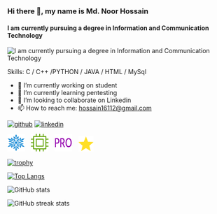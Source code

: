 ### Hi there 👋, my name is Md. Noor Hossain
#### I am currently pursuing a degree  in Information and Communication Technology
![I am currently pursuing a degree  in Information and Communication Technology](https://media.licdn.com/dms/image/D5616AQEZWuRky1fp6w/profile-displaybackgroundimage-shrink_350_1400/0/1711435004488?e=1726099200&v=beta&t=DQo5-2lWjWnh5ioWHpjK1pobgFAnrSbfvaKxXtRc7WA)


Skills: C / C++ /PYTHON / JAVA / HTML / MySql

- 🔭 I’m currently working on student 
- 🌱 I’m currently learning pentesting 
- 👯 I’m looking to collaborate on Linkedin 
- 📫 How to reach me: hossain16112@gmail.com 


[<img src='https://cdn.jsdelivr.net/npm/simple-icons@3.0.1/icons/github.svg' alt='github' height='40'>](https://github.com/noor-hossain13)  [<img src='https://cdn.jsdelivr.net/npm/simple-icons@3.0.1/icons/linkedin.svg' alt='linkedin' height='40'>](https://www.linkedin.com/in/md-noor-hossain/)  

<a href='https://archiveprogram.github.com/'><img src='https://raw.githubusercontent.com/acervenky/animated-github-badges/master/assets/acbadge.gif' width='40' height='40'></a> <a href='https://docs.github.com/en/developers'><img src='https://raw.githubusercontent.com/acervenky/animated-github-badges/master/assets/devbadge.gif' width='40' height='40'></a> <a href='https://github.com/pricing'><img src='https://raw.githubusercontent.com/acervenky/animated-github-badges/master/assets/pro.gif' width='40' height='40'></a> <a href='https://stars.github.com/'><img src='https://raw.githubusercontent.com/acervenky/animated-github-badges/master/assets/starbadge.gif' width='35' height='35'></a> 

[![trophy](https://github-profile-trophy.vercel.app/?username=noor-hossain13)](https://github.com/ryo-ma/github-profile-trophy)

[![Top Langs](https://github-readme-stats.vercel.app/api/top-langs/?username=noor-hossain13)](https://github.com/anuraghazra/github-readme-stats)

![GitHub stats](https://github-readme-stats.vercel.app/api?username=noor-hossain13&show_icons=true)  

![GitHub streak stats](https://streak-stats.demolab.com/?user=noor-hossain13)  

